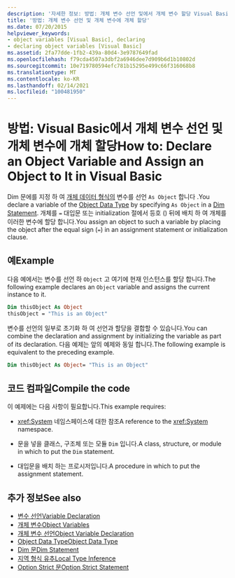 ```yaml
---
description: '자세한 정보: 방법: 개체 변수 선언 및에서 개체 변수 할당 Visual Basic'
title: '방법: 개체 변수 선언 및 개체 변수에 개체 할당'
ms.date: 07/20/2015
helpviewer_keywords:
- object variables [Visual Basic], declaring
- declaring object variables [Visual Basic]
ms.assetid: 2fa77dde-1fb2-439a-80d4-3e9787649fad
ms.openlocfilehash: f79cda4507a3dbf2a6946dee7d909b6d1b10802d
ms.sourcegitcommit: 10e719780594efc781b15295e499c66f316068b8
ms.translationtype: MT
ms.contentlocale: ko-KR
ms.lasthandoff: 02/14/2021
ms.locfileid: "100481950"
---
```

# <a name="how-to-declare-an-object-variable-and-assign-an-object-to-it-in-visual-basic"></a><span data-ttu-id="616c5-103">방법: Visual Basic에서 개체 변수 선언 및 개체 변수에 개체 할당</span><span class="sxs-lookup"><span data-stu-id="616c5-103">How to: Declare an Object Variable and Assign an Object to It in Visual Basic</span></span>

<span data-ttu-id="616c5-104">Dim 문에를 지정 하 여 [개체 데이터 형식의](../../../language-reference/data-types/object-data-type.md) 변수를 선언 `As Object` 합니다 [](../../../language-reference/statements/dim-statement.md).</span><span class="sxs-lookup"><span data-stu-id="616c5-104">You declare a variable of the [Object Data Type](../../../language-reference/data-types/object-data-type.md) by specifying `As Object` in a [Dim Statement](../../../language-reference/statements/dim-statement.md).</span></span> <span data-ttu-id="616c5-105">개체를 `=` 대입문 또는 initialization 절에서 등호 () 뒤에 배치 하 여 개체를 이러한 변수에 할당 합니다.</span><span class="sxs-lookup"><span data-stu-id="616c5-105">You assign an object to such a variable by placing the object after the equal sign (`=`) in an assignment statement or initialization clause.</span></span>

## <a name="example"></a><span data-ttu-id="616c5-106">예</span><span class="sxs-lookup"><span data-stu-id="616c5-106">Example</span></span>

<span data-ttu-id="616c5-107">다음 예에서는 변수를 선언 하 `Object` 고 여기에 현재 인스턴스를 할당 합니다.</span><span class="sxs-lookup"><span data-stu-id="616c5-107">The following example declares an `Object` variable and assigns the current instance to it.</span></span>

```vb
Dim thisObject As Object
thisObject = "This is an Object"
```

<span data-ttu-id="616c5-108">변수를 선언의 일부로 초기화 하 여 선언과 할당을 결합할 수 있습니다.</span><span class="sxs-lookup"><span data-stu-id="616c5-108">You can combine the declaration and assignment by initializing the variable as part of its declaration.</span></span> <span data-ttu-id="616c5-109">다음 예제는 앞의 예제와 동일 합니다.</span><span class="sxs-lookup"><span data-stu-id="616c5-109">The following example is equivalent to the preceding example.</span></span>

```vb
Dim thisObject As Object= "This is an Object"
```

## <a name="compile-the-code"></a><span data-ttu-id="616c5-110">코드 컴파일</span><span class="sxs-lookup"><span data-stu-id="616c5-110">Compile the code</span></span>

<span data-ttu-id="616c5-111">이 예제에는 다음 사항이 필요합니다.</span><span class="sxs-lookup"><span data-stu-id="616c5-111">This example requires:</span></span>

- <span data-ttu-id="616c5-112"><xref:System> 네임스페이스에 대한 참조</span><span class="sxs-lookup"><span data-stu-id="616c5-112">A reference to the <xref:System> namespace.</span></span>

- <span data-ttu-id="616c5-113">문을 넣을 클래스, 구조체 또는 모듈 `Dim` 입니다.</span><span class="sxs-lookup"><span data-stu-id="616c5-113">A class, structure, or module in which to put the `Dim` statement.</span></span>

- <span data-ttu-id="616c5-114">대입문을 배치 하는 프로시저입니다.</span><span class="sxs-lookup"><span data-stu-id="616c5-114">A procedure in which to put the assignment statement.</span></span>

## <a name="see-also"></a><span data-ttu-id="616c5-115">추가 정보</span><span class="sxs-lookup"><span data-stu-id="616c5-115">See also</span></span>

- [<span data-ttu-id="616c5-116">변수 선언</span><span class="sxs-lookup"><span data-stu-id="616c5-116">Variable Declaration</span></span>](variable-declaration.md)
- [<span data-ttu-id="616c5-117">개체 변수</span><span class="sxs-lookup"><span data-stu-id="616c5-117">Object Variables</span></span>](object-variables.md)
- [<span data-ttu-id="616c5-118">개체 변수 선언</span><span class="sxs-lookup"><span data-stu-id="616c5-118">Object Variable Declaration</span></span>](object-variable-declaration.md)
- [<span data-ttu-id="616c5-119">Object Data Type</span><span class="sxs-lookup"><span data-stu-id="616c5-119">Object Data Type</span></span>](../../../language-reference/data-types/object-data-type.md)
- [<span data-ttu-id="616c5-120">Dim 문</span><span class="sxs-lookup"><span data-stu-id="616c5-120">Dim Statement</span></span>](../../../language-reference/statements/dim-statement.md)
- [<span data-ttu-id="616c5-121">지역 형식 유추</span><span class="sxs-lookup"><span data-stu-id="616c5-121">Local Type Inference</span></span>](local-type-inference.md)
- [<span data-ttu-id="616c5-122">Option Strict 문</span><span class="sxs-lookup"><span data-stu-id="616c5-122">Option Strict Statement</span></span>](../../../language-reference/statements/option-strict-statement.md)
